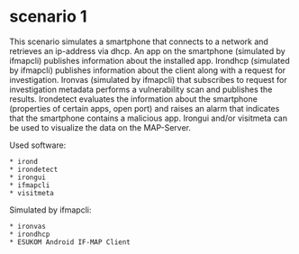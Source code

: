 scenario 1
==========
This scenario simulates a smartphone that connects to a network and retrieves an ip-address via
dhcp. An app on the smartphone (simulated by ifmapcli) publishes information about the installed 
app. Irondhcp (simulated by ifmapcli) publishes information about the client along with a request
for investigation. Ironvas (simulated by ifmapcli) that subscribes to request for investigation 
metadata performs a vulnerability scan and publishes the results. Irondetect evaluates the 
information about the smartphone (properties of certain apps, open port) and raises an alarm that
indicates that the smartphone contains a malicious app. Irongui and/or visitmeta can be used to
visualize the data on the MAP-Server.

Used software:

	* irond
	* irondetect
	* irongui
	* ifmapcli
	* visitmeta


Simulated by ifmapcli:

	* ironvas
	* irondhcp
	* ESUKOM Android IF-MAP Client
